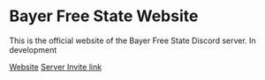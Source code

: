 # Bayer Free State Website
This is the official website of the Bayer Free State Discord server.
In development

[Website](https://bayerfreestate-website.herokuapp.com/)
[Server Invite link](https://discord.gg/eDfH73F)
